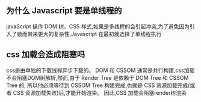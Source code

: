 ## 为什么 Javascript 要是单线程的
javaScript 操作 DOM 树、CSS 样式,如果是多线程的会引起冲突,为了避免因为引入了锁而带来更大的复杂性,Javascript 在最初就选择了单线程执行

## css 加载会造成阻塞吗  
css是由单独的下载线程异步下载的。
DOM 和 CSSOM 通常是并行构建,css加载不会阻塞DOM树解析,然而,由于 Render Tree 是依赖于 DOM Tree 和 CSSOM Tree 的,
所以他必须等待到 CSSOM Tree 构建完成,也就是 CSS 资源加载完成(或者 CSS 资源加载失败)后,才能开始渲染。
因此,CSS 加载会阻塞render树渲染
